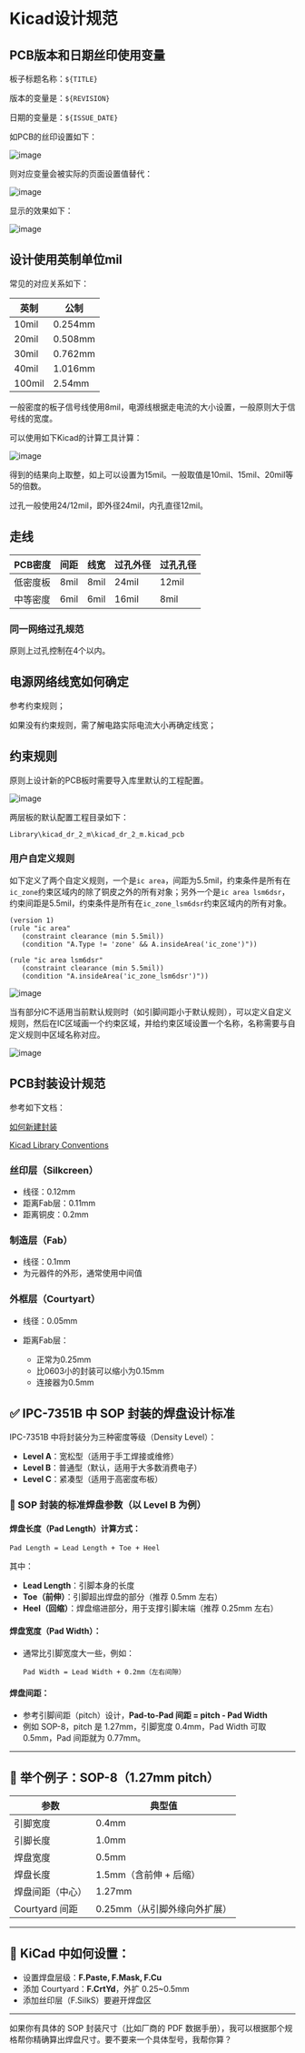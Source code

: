 # Kicad设计规范

## PCB版本和日期丝印使用变量

板子标题名称：`${TITLE}`

版本的变量是：`${REVISION}`

日期的变量是：`${ISSUE_DATE}`

如PCB的丝印设置如下：

![image](image/kicad-design-spec-1.png)

则对应变量会被实际的页面设置值替代：

![image](image/kicad-design-spec-2.png)

显示的效果如下：

![image](image/kicad-design-spec-3.png)

## 设计使用英制单位mil

常见的对应关系如下：

| 英制 | 公制 |
| ----------- | ----------- |
| 10mil | 0.254mm |
| 20mil | 0.508mm |
| 30mil | 0.762mm |
| 40mil | 1.016mm |
| 100mil | 2.54mm |

一般密度的板子信号线使用8mil，电源线根据走电流的大小设置，一般原则大于信号线的宽度。

可以使用如下Kicad的计算工具计算：

![image](image/kicad-design-spec-4.png)

得到的结果向上取整，如上可以设置为15mil。一般取值是10mil、15mil、20mil等5的倍数。

过孔一般使用24/12mil，即外径24mil，内孔直径12mil。

## 走线

| PCB密度 | 间距 | 线宽 | 过孔外径 | 过孔孔径 | 
| ------- | ---- | ---- | ----- | ------ |
| 低密度板 | 8mil | 8mil | 24mil | 12mil |
| 中等密度 | 6mil | 6mil | 16mil | 8mil |

### 同一网络过孔规范

原则上过孔控制在4个以内。

## 电源网络线宽如何确定

参考约束规则；

如果没有约束规则，需了解电路实际电流大小再确定线宽；


## 约束规则

原则上设计新的PCB板时需要导入库里默认的工程配置。

![image](image/kicad-design-spec-custom-rule-3.png)

两层板的默认配置工程目录如下：

```
Library\kicad_dr_2_m\kicad_dr_2_m.kicad_pcb
```

### 用户自定义规则

如下定义了两个自定义规则，一个是`ic area`，间距为5.5mil，约束条件是所有在`ic_zone`约束区域内的除了铜皮之外的所有对象；另外一个是`ic area lsm6dsr`，约束间距是5.5mil，约束条件是所有在`ic_zone_lsm6dsr`约束区域内的所有对象。

```
(version 1)
(rule "ic area"
   (constraint clearance (min 5.5mil))
   (condition "A.Type != 'zone' && A.insideArea('ic_zone')"))

(rule "ic area lsm6dsr"
   (constraint clearance (min 5.5mil))
   (condition "A.insideArea('ic_zone_lsm6dsr')"))
```

![image](image/kicad-design-spec-custom-rule-2.png)

当有部分IC不适用当前默认规则时（如引脚间距小于默认规则），可以定义自定义规则，然后在IC区域画一个约束区域，并给约束区域设置一个名称，名称需要与自定义规则中区域名称对应。

![image](image/kicad-design-spec-custom-rule-1.png)

## PCB封装设计规范

参考如下文档：

[如何新建封装](https://docs.kicad.org/8.0/zh/getting_started_in_kicad/getting_started_in_kicad.html#%E6%96%B0%E5%BB%BA%E5%B0%81%E8%A3%85)

[Kicad Library Conventions](https://klc.kicad.org/footprint/f5/f5.2.html)

### 丝印层（Silkcreen）

- 线径：0.12mm
- 距离Fab层：0.11mm
- 距离铜皮：0.2mm

### 制造层（Fab）

- 线径：0.1mm
- 为元器件的外形，通常使用中间值

### 外框层（Courtyart）

- 线径：0.05mm

- 距离Fab层：
  - 正常为0.25mm
  - 比0603小的封装可以缩小为0.15mm
  - 连接器为0.5mm

## ✅ IPC-7351B 中 SOP 封装的焊盘设计标准

IPC-7351B 中将封装分为三种密度等级（Density Level）：
- **Level A**：宽松型（适用于手工焊接或维修）
- **Level B**：普通型（默认，适用于大多数消费电子）
- **Level C**：紧凑型（适用于高密度布板）

### 📏 SOP 封装的标准焊盘参数（以 Level B 为例）

#### 焊盘长度（Pad Length）计算方式：

```
Pad Length = Lead Length + Toe + Heel
```

其中：
- **Lead Length**：引脚本身的长度
- **Toe（前伸）**：引脚超出焊盘的部分（推荐 0.5mm 左右）
- **Heel（回缩）**：焊盘缩进部分，用于支撑引脚末端（推荐 0.25mm 左右）

#### 焊盘宽度（Pad Width）：

- 通常比引脚宽度大一些，例如：
  ```
  Pad Width = Lead Width + 0.2mm（左右间隙）
  ```

#### 焊盘间距：

- 参考引脚间距（pitch）设计，**Pad-to-Pad 间距 = pitch - Pad Width**
- 例如 SOP-8，pitch 是 1.27mm，引脚宽度 0.4mm，Pad Width 可取 0.5mm，Pad 间距就为 0.77mm。

---

## 🔧 举个例子：SOP-8（1.27mm pitch）

| 参数           | 典型值 |
|----------------|--------|
| 引脚宽度       | 0.4mm  |
| 引脚长度       | 1.0mm  |
| 焊盘宽度       | 0.5mm  |
| 焊盘长度       | 1.5mm（含前伸 + 后缩） |
| 焊盘间距（中心）| 1.27mm |
| Courtyard 间距 | 0.25mm（从引脚外缘向外扩展）|

---

## 🧩 KiCad 中如何设置：

- 设置焊盘层级：**F.Paste, F.Mask, F.Cu**
- 添加 Courtyard：**F.CrtYd**，外扩 0.25~0.5mm
- 添加丝印层（F.SilkS）要避开焊盘区

---

如果你有具体的 SOP 封装尺寸（比如厂商的 PDF 数据手册），我可以根据那个规格帮你精确算出焊盘尺寸。要不要来一个具体型号，我帮你算？